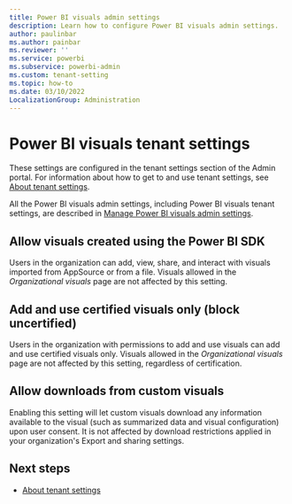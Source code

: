 ```yaml
---
title: Power BI visuals admin settings
description: Learn how to configure Power BI visuals admin settings.
author: paulinbar
ms.author: painbar
ms.reviewer: ''
ms.service: powerbi
ms.subservice: powerbi-admin
ms.custom: tenant-setting
ms.topic: how-to
ms.date: 03/10/2022
LocalizationGroup: Administration
---
```


# Power BI visuals tenant settings

These settings are configured in the tenant settings section of the Admin portal. For information about how to get to and use tenant settings, see [About tenant settings](/power-bi/admin/service-admin-portal-about-tenant-settings).

All the Power BI visuals admin settings, including Power BI visuals tenant settings, are described in [Manage Power BI visuals admin settings](/power-bi/admin/organizational-visuals).

## Allow visuals created using the Power BI SDK

Users in the organization can add, view, share, and interact with visuals imported from AppSource or from a file. Visuals allowed in the *Organizational visuals* page are not affected by this setting. 

## Add and use certified visuals only (block uncertified)

Users in the organization with permissions to add and use visuals can add and use certified visuals only. Visuals allowed in the *Organizational visuals* page are not affected by this setting, regardless of certification.

## Allow downloads from custom visuals

Enabling this setting will let custom visuals download any information available to the visual (such as summarized data and visual configuration) upon user consent. It is not affected by download restrictions applied in your organization's Export and sharing settings.

## Next steps

* [About tenant settings](service-admin-portal-about-tenant-settings.md)